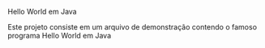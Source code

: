 <ThaisProj>

Hello World em Java 

Este projeto consiste em um arquivo de demonstração contendo o famoso programa Hello World em Java
